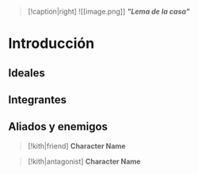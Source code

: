 > [!caption|right] 
> ![[image.png]]
> **_"Lema de la casa"_**

# Introducción

## Ideales

## Integrantes

## Aliados y enemigos

> [!kith|friend] **Character Name**

> [!kith|antagonist] **Character Name** 


